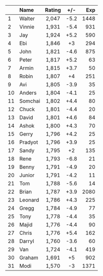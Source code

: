 | |Name|Rating|+/-|Exp|
|-|:---|:----:|:-:|--:|
|1|Walter|2,047|-5.2|1448|
|2|Vinnie|1,931|-5.4|931|
|3|Jay|1,924|+5.2|590|
|4|Ebi|1,846|+3|294|
|5|John|1,821|-4.6|875|
|6|Peter|1,817|+5.2|63|
|7|Armin|1,815|+3.7|50|
|8|Robin|1,807|+4|251|
|9|Avi|1,805|-3.9|35|
|10|Anders|1,804|-4.1|25|
|11|Somchai|1,802|+4.4|80|
|12|Chuck|1,801|-4.4|20|
|13|David|1,801|+4.6|84|
|14|Ashok|1,800|+4.3|70|
|15|Gerry|1,796|+4.2|25|
|16|Pradyot|1,796|+3.9|25|
|17|Sandy|1,795|+2|135|
|18|Rene|1,793|-6.8|21|
|19|Benny|1,791|-4.9|20|
|20|Junior|1,791|-4.2|11|
|21|Tom|1,788|-5.6|14|
|22|Brian|1,787|+3.9|2080|
|23|Leonard|1,786|+4.3|225|
|24|Gregg|1,784|-4.9|77|
|25|Tony|1,778|-4.4|35|
|26|Majid|1,776|-4.4|90|
|27|Chris|1,776|+5.4|162|
|28|Darryl|1,760|-3.6|60|
|29|Van|1,724|-4.1|419|
|30|Graham|1,691|+5|902|
|31|Modi|1,570|-3|1371|
